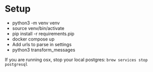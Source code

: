 # Setup

- python3 -m venv venv
- source venv/bin/activate
- pip install -r requirements.pip
- docker compose up
- Add urls to parse in settings
- python3 transform_messages

If you are running osx, stop your local postgres: `brew services stop postgresql`